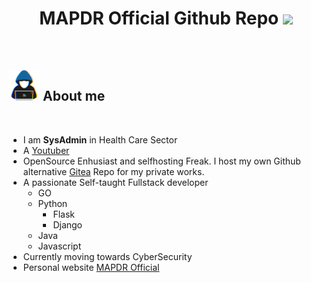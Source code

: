 <h1 align="center"><b>MAPDR Official Github Repo </b><img src="https://media.giphy.com/media/hvRJCLFzcasrR4ia7z/giphy.gif" width="35"></h1>


</p>
<br>

## <picture><img src = "https://github.com/0xAbdulKhalid/0xAbdulKhalid/raw/main/assets/mdImages/about_me.gif" width = 50px></picture> **About me**

<br>

- I am **SysAdmin** in Health Care Sector
- A [Youtuber](https://www.youtube.com/@mapdr3190)
- OpenSource Enhusiast and selfhosting Freak. I host my own Github alternative [Gitea](https://gitea.io/en-us/) Repo for my private works.
- A passionate Self-taught Fullstack developer
  - GO
  - Python
    - Flask
    - Django
  - Java
  - Javascript    
- Currently moving towards CyberSecurity
- Personal website [MAPDR Official](https://imapdr.com)

